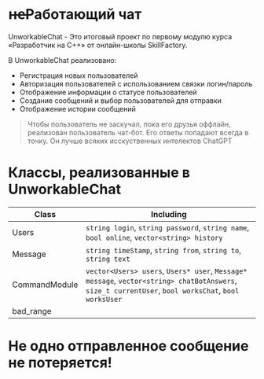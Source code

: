 #  н̶е̶Работающий чат
UnworkableChat - Это итоговый проект по первому модулю курса «Разработчик на C++» от oнлайн-школы SkillFactory.

В UnworkableChat реализовано:
- Регистрация новых пользователей
- Авторизация пользователей с использованием связки логин/пароль
- Отображение информации о статусе пользователей
- Создание сообщений и выбор пользователей для отправки
- Отображение истории сообщений

> Чтобы пользователь не заскучал, пока его друзья оффлайн, реализован пользователь чат-бот. 
> Его ответы попадают всегда в точку. 
> Он лучше всяких исскуственных интелектов ChatGPT

#  Классы, реализованные в UnworkableChat

| Class         | Including                                                                                                                                          |
| ------        | ------                                                                                                                                             |
| Users         | `string login`, `string password`, `string name`, `bool online`, `vector<string> history`                                                          |
| Message       | `string timeStamp`, `string from`, `string to`, `string text`                                                                                      |
| CommandModule | `vector<Users> users`, `Users* user`, `Message* message`, `vector<string> chatBotAnswers`, `size_t currentUser`, `bool worksChat`, `bool worksUser`|
| bad_range     |                                                                                                                                                    |

#  Не одно отправленное сообщение не потеряется!
